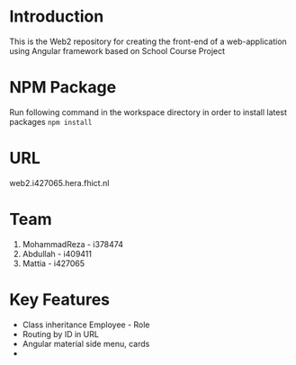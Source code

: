 # Introduction 
This is the Web2 repository for creating the front-end of a web-application using Angular framework based on School Course Project

# NPM Package
Run following command in the workspace directory in order to install latest packages
`npm install`

# URL
web2.i427065.hera.fhict.nl

# Team
1.	MohammadReza  - i378474
2.	Abdullah - i409411
3.	Mattia - i427065

# Key Features
*  Class inheritance Employee - Role
*  Routing by ID in URL
*  Angular material side menu, cards
*  